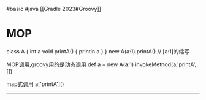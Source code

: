 #basic #java 
[[Gradle 2023#Groovy]]
# MOP

class A {
    int a
    void printA() {
        println a
    }
}
new A(a:1).printA()   // [a:1]的缩写

MOP调用,groovy用的是动态调用
def a = new A(a:1)
invokeMethod(a,'printA',[])

map式调用
a\['printA'\]()

---
